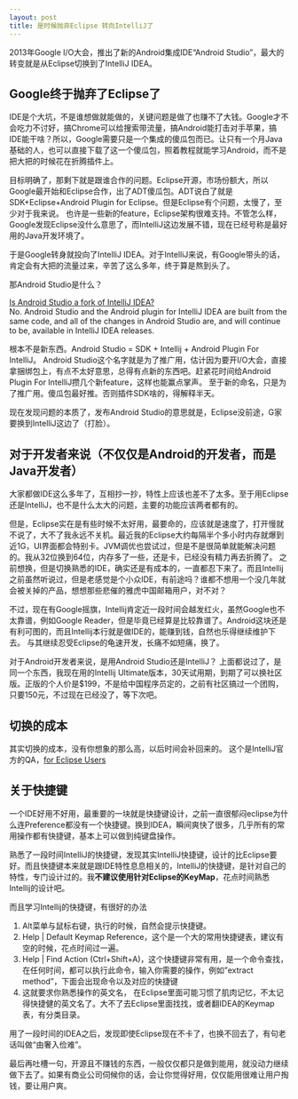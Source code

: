```yaml
---
layout: post
title: 是时候抛弃Eclipse 转向IntelliJ了
---
```


2013年Google I/O大会，推出了新的Android集成IDE“Android Studio”，最大的转变就是从Eclipse切换到了IntelliJ IDEA。

## Google终于抛弃了Eclipse了
IDE是个大坑，不是谁想做就能做的，关键问题是做了也赚不了大钱。Google才不会吃力不讨好，搞Chrome可以给搜索带流量，搞Android能打击对手苹果，搞IDE能干啥？所以，Google需要只是一个集成的傻瓜包而已。让只有一个月Java基础的人，也可以直接下载了这一个傻瓜包，照着教程就能学习Android，而不是把大把的时候花在折腾插件上。

目标明确了，那剩下就是跟谁合作的问题。Eclipse开源，市场份额大，所以Google最开始和Eclipse合作，出了ADT傻瓜包。ADT说白了就是SDK+Eclipse+Android Plugin for Eclipse。但是Eclipse有个问题，太慢了，至少对于我来说。
也许是一些新的feature，Eclipse架构很难支持。不管怎么样，Google发现Eclipse没什么意思了，而IntelliJ这边发展不错，现在已经号称是最好用的Java开发环境了。

于是Google转身就投向了IntelliJ IDEA。对于IntelliJ来说，有Google带头的话，肯定会有大把的流量过来，辛苦了这么多年，终于算是熬到头了。

那Android Studio是什么？

[Is Android Studio a fork of IntelliJ IDEA?](http://blogs.jetbrains.com/idea/2013/05/intellij-idea-and-android-studio-faq/)<br/>
No. Android Studio and the Android plugin for IntelliJ IDEA are built from the same code, and all of the changes in Android Studio are, and will continue to be, available in IntelliJ IDEA releases.


根本不是新东西。Android Studio = SDK + Intellij + Android Plugin For IntelliJ。
Android Studio这个名字就是为了推广用，估计因为要开I/O大会，直接拿捆绑包上，有点不太好意思，总得有点新的东西吧。赶紧花时间给Android Plugin For IntelliJ攒几个新feature，这样也能赢点掌声。
至于新的命名，只是为了推广用。傻瓜包最好推。否则插件SDK啥的，得解释半天。

现在发现问题的本质了，发布Android Studio的意思就是，Eclipse没前途，G家要换到IntelliJ这边了（打脸）。

## 对于开发者来说（不仅仅是Android的开发者，而是Java开发者）
大家都做IDE这么多年了，互相抄一抄，特性上应该也差不了太多。至于用Eclipse还是IntelliJ，也不是什么太大的问题，主要的功能应该两者都有的。

但是，Eclipse实在是有些时候不太好用，最要命的，应该就是速度了，打开慢就不说了，大不了我永远不关机。最近我的Eclipse大约每隔半个多小时内存就爆到近1G，UI界面都会特别卡。JVM调优也尝试过，但是不是很简单就能解决问题的。我从32位换到64位，内存多了一些，还是卡，已经没有精力再去折腾了。
之前想换，但是切换熟悉的IDE，确实还是有成本的，一直都忍下来了。而且Intellij之前虽然听说过，但是老感觉是个小众IDE，有前途吗？谁都不想用一个没几年就会被关掉的产品，想想那些悲催的雅虎中国邮箱用户，对不对？

不过，现在有Google摇旗，Intellij肯定近一段时间会越发红火，虽然Google也不太靠谱，例如Google Reader，但是毕竟已经算是比较靠谱了。Android这块还是有利可图的，而且Intellij本行就是做IDE的，能赚到钱，自然也乐得继续维护下去。
与其继续忍受Eclipse的龟速开发，长痛不如短痛，换了。

对于Android开发者来说，是用Android Studio还是IntelliJ？
上面都说过了，是同一个东西，我现在用的Intellij Ultimate版本，30天试用期，到期了可以换社区版。正版的个人价是$199，不是给中国程序员定的，之前有社区搞过一个团购，只要150元，不过现在已经没了，等下次吧。

## 切换的成本
其实切换的成本，没有你想象的那么高，以后时间会补回来的。
这个是IntelliJ官方的QA，[for Eclipse Users](http://www.jetbrains.com/idea/documentation/migration_faq.html)

## 关于快捷键
一个IDE好用不好用，最重要的一块就是快捷键设计，之前一直很郁闷eclipse为什么连Preference都没有一个快捷键。换到IDEA，瞬间爽快了很多，几乎所有的常用操作都有快捷键，基本上可以做到纯键盘操作。

熟悉了一段时间IntelliJ的快捷键，发现其实IntelliJ快捷键，设计的比Eclipse要好。而且快捷键本来就是跟IDE特性息息相关的，IntelliJ的快捷键，是针对自己的特性，专门设计过的。我**不建议使用针对Eclipse的KeyMap**，花点时间熟悉Intellij的设计吧。

而且学习Intellij的快捷键，有很好的办法

1.  Alt菜单与鼠标右键，执行的时候，自然会提示快捷键。
2.  Help | Default Keymap Reference，这个是一个大的常用快捷键表，建议有空的时候，花点时间过一遍。
3.  Help | Find Action (Ctrl+Shift+A)，这个快捷键非常有用，是一个命令查找，在任何时间，都可以执行此命令，输入你需要的操作，例如”extract method”，下面会出现命令以及对应的快捷键
4.  这就要求你熟悉操作的英文名， 在Eclipse里面可能习惯了肌肉记忆，不太记得快捷健的英文名了。大不了去Eclipse里面找找，或者翻IDEA的Keymap表，有分类目录。

用了一段时间的IDEA之后，发现即使Eclipse现在不卡了，也换不回去了，有句老话叫做“由奢入俭难”。

最后再吐槽一句，开源且不赚钱的东西，一般仅仅都只是做到能用，就没动力继续做下去了。如果有商业公司伺候你的话，会让你觉得好用，仅仅能用很难让用户掏钱，要让用户爽。

